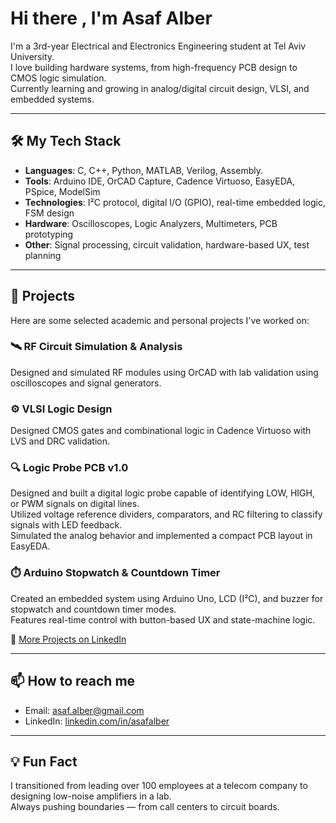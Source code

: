 # Hi there , I'm Asaf Alber

 I'm a 3rd-year Electrical and Electronics Engineering student at Tel Aviv University.  
 I love building hardware systems, from high-frequency PCB design to CMOS logic simulation.  
 Currently learning and growing in analog/digital circuit design, VLSI, and embedded systems.

---

## 🛠️ My Tech Stack
- **Languages**: C, C++, Python, MATLAB, Verilog, Assembly.  
- **Tools**: Arduino IDE, OrCAD Capture, Cadence Virtuoso, EasyEDA, PSpice, ModelSim  
- **Technologies**: I²C protocol, digital I/O (GPIO), real-time embedded logic, FSM design  
- **Hardware**: Oscilloscopes, Logic Analyzers, Multimeters, PCB prototyping  
- **Other**: Signal processing, circuit validation, hardware-based UX, test planning

---

## 📂 Projects
Here are some selected academic and personal projects I've worked on:

### 🛰️ RF Circuit Simulation & Analysis  
Designed and simulated RF modules using OrCAD with lab validation using oscilloscopes and signal generators.

### ⚙️ VLSI Logic Design  
Designed CMOS gates and combinational logic in Cadence Virtuoso with LVS and DRC validation.

### 🔍 Logic Probe PCB v1.0  
Designed and built a digital logic probe capable of identifying LOW, HIGH, or PWM signals on digital lines.  
Utilized voltage reference dividers, comparators, and RC filtering to classify signals with LED feedback.  
Simulated the analog behavior and implemented a compact PCB layout in EasyEDA.  

### ⏱️ Arduino Stopwatch & Countdown Timer  
Created an embedded system using Arduino Uno, LCD (I²C), and buzzer for stopwatch and countdown timer modes.  
Features real-time control with button-based UX and state-machine logic.  

🔗 [More Projects on LinkedIn](https://www.linkedin.com/in/asafalber/details/projects/)

---

## 📫 How to reach me
- Email: asaf.alber@gmail.com  
- LinkedIn: [linkedin.com/in/asafalber](https://www.linkedin.com/in/asafalber/)

---

## 💡 Fun Fact  
I transitioned from leading over 100 employees at a telecom company to designing low-noise amplifiers in a lab.  
Always pushing boundaries — from call centers to circuit boards.
